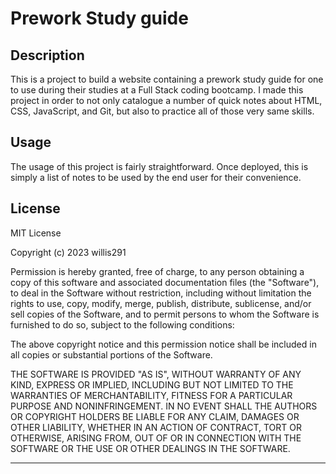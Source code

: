 # Prework Study guide

## Description

This is a project to build a website containing a prework study guide for one to use during their studies at a Full Stack coding bootcamp. I made this project in order to not only catalogue a number of quick notes about HTML, CSS, JavaScript, and Git, but also to practice all of those very same skills.

## Usage

The usage of this project is fairly straightforward. Once deployed, this is simply a list of notes to be used by the end user for their convenience.

## License

MIT License

Copyright (c) 2023 willis291

Permission is hereby granted, free of charge, to any person obtaining a copy
of this software and associated documentation files (the "Software"), to deal
in the Software without restriction, including without limitation the rights
to use, copy, modify, merge, publish, distribute, sublicense, and/or sell
copies of the Software, and to permit persons to whom the Software is
furnished to do so, subject to the following conditions:

The above copyright notice and this permission notice shall be included in all
copies or substantial portions of the Software.

THE SOFTWARE IS PROVIDED "AS IS", WITHOUT WARRANTY OF ANY KIND, EXPRESS OR
IMPLIED, INCLUDING BUT NOT LIMITED TO THE WARRANTIES OF MERCHANTABILITY,
FITNESS FOR A PARTICULAR PURPOSE AND NONINFRINGEMENT. IN NO EVENT SHALL THE
AUTHORS OR COPYRIGHT HOLDERS BE LIABLE FOR ANY CLAIM, DAMAGES OR OTHER
LIABILITY, WHETHER IN AN ACTION OF CONTRACT, TORT OR OTHERWISE, ARISING FROM,
OUT OF OR IN CONNECTION WITH THE SOFTWARE OR THE USE OR OTHER DEALINGS IN THE
SOFTWARE.

---
